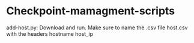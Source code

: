 # Checkpoint-mamagment-scripts

add-host.py:
Download and run. Make sure to name the .csv file host.csv with the headers hostname	host_ip
